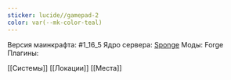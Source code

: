 ```yaml
---
sticker: lucide//gamepad-2
color: var(--mk-color-teal)
---
```

Версия маинкрафта: #1_16_5 
Ядро сервера: [Sponge](https://spongepowered.org/)
Моды: Forge
Плагины: 

[[Системы]]
[[Локации]]
[[Места]]